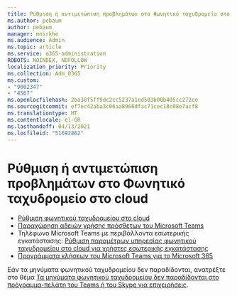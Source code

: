 ```yaml
---
title: Ρύθμιση ή αντιμετώπιση προβλημάτων στο Φωνητικό ταχυδρομείο στο cloud
ms.author: pebaum
author: pebaum
manager: mnirkhe
ms.audience: Admin
ms.topic: article
ms.service: o365-administration
ROBOTS: NOINDEX, NOFOLLOW
localization_priority: Priority
ms.collection: Adm_O365
ms.custom:
- "9002347"
- "4567"
ms.openlocfilehash: 2ba30f5ff9dc2cc5237a1ed503b00b405cc272ce
ms.sourcegitcommit: ef7ec42aba3c06aa8966dfac71cec18c08e7acf8
ms.translationtype: HT
ms.contentlocale: el-GR
ms.lasthandoff: 04/13/2021
ms.locfileid: "51692862"
---
```

# <a name="set-up-or-troubleshoot-cloud-voicemail"></a>Ρύθμιση ή αντιμετώπιση προβλημάτων στο Φωνητικό ταχυδρομείο στο cloud

- [Ρύθμιση φωνητικού ταχυδρομείου στο cloud](https://docs.microsoft.com/microsoftteams/set-up-phone-system-voicemail) 
- [Παραχώρηση αδειών χρήσης πρόσθετων του Microsoft Teams](https://docs.microsoft.com/microsoftteams/teams-add-on-licensing/microsoft-teams-add-on-licensing) 
- Τηλέφωνο Microsoft Teams με περιβάλλοντα εσωτερικής εγκατάστασης: [Ρύθμιση παραμέτρων υπηρεσίας φωνητικού ταχυδρομείου στο cloud για χρήστες εσωτερικής εγκατάστασης](https://docs.microsoft.com/skypeforbusiness/hybrid/configure-cloud-voicemail) 
- [Προγράμματα κλήσεων του Microsoft Teams για το Microsoft 365](https://docs.microsoft.com//microsoftteams/calling-plans-for-office-365) 

Εάν τα μηνύματα φωνητικού ταχυδρομείου δεν παραδίδονται, ανατρέξτε στο θέμα [Τα μηνύματα φωνητικού ταχυδρομείου δεν παραδίδονται στο πρόγραμμα-πελάτη του Teams ή του Skype για επιχειρήσεις](https://docs.microsoft.com/SkypeForBusiness/troubleshoot/hybrid-phone-system/voicemails-not-delivered).